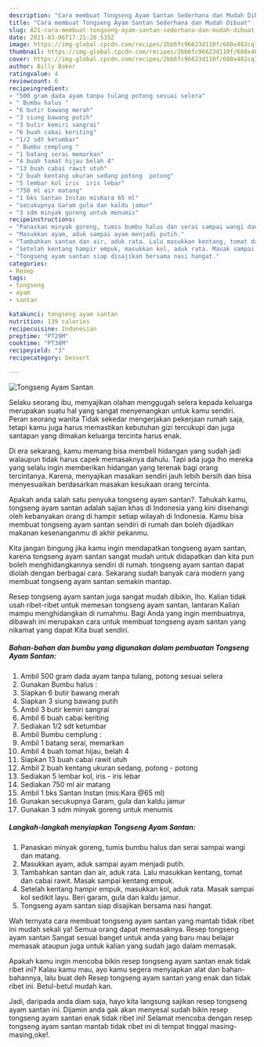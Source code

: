 ```yaml
---
description: "Cara membuat Tongseng Ayam Santan Sederhana dan Mudah Dibuat"
title: "Cara membuat Tongseng Ayam Santan Sederhana dan Mudah Dibuat"
slug: 821-cara-membuat-tongseng-ayam-santan-sederhana-dan-mudah-dibuat
date: 2021-03-06T17:21:20.535Z
image: https://img-global.cpcdn.com/recipes/2bb6fc96623d110f/680x482cq70/tongseng-ayam-santan-foto-resep-utama.jpg
thumbnail: https://img-global.cpcdn.com/recipes/2bb6fc96623d110f/680x482cq70/tongseng-ayam-santan-foto-resep-utama.jpg
cover: https://img-global.cpcdn.com/recipes/2bb6fc96623d110f/680x482cq70/tongseng-ayam-santan-foto-resep-utama.jpg
author: Billy Baker
ratingvalue: 4
reviewcount: 6
recipeingredient:
- "500 gram dada ayam tanpa tulang potong sesuai selera"
- " Bumbu halus "
- "6 butir bawang merah"
- "3 siung bawang putih"
- "3 butir kemiri sangrai"
- "6 buah cabai keriting"
- "1/2 sdt ketumbar"
- " Bumbu cemplung "
- "1 batang serai memarkan"
- "4 buah tomat hijau belah 4"
- "13 buah cabai rawit utuh"
- "2 buah kentang ukuran sedang potong  potong"
- "5 lembar kol iris  iris lebar"
- "750 ml air matang"
- "1 bks Santan Instan misKara 65 ml"
- "secukupnya Garam gula dan kaldu jamur"
- "3 sdm minyak goreng untuk menumis"
recipeinstructions:
- "Panaskan minyak goreng, tumis bumbu halus dan serai sampai wangi dan matang."
- "Masukkan ayam, aduk sampai ayam menjadi putih."
- "Tambahkan santan dan air, aduk rata. Lalu masukkan kentang, tomat dan cabai rawit. Masak sampai kentang empuk."
- "Setelah kentang hampir empuk, masukkan kol, aduk rata. Masak sampai kol sedikit layu. Beri garam, gula dan kaldu jamur."
- "Tongseng ayam santan siap disajikan bersama nasi hangat."
categories:
- Resep
tags:
- tongseng
- ayam
- santan

katakunci: tongseng ayam santan 
nutrition: 139 calories
recipecuisine: Indonesian
preptime: "PT29M"
cooktime: "PT38M"
recipeyield: "3"
recipecategory: Dessert

---
```



![Tongseng Ayam Santan](https://img-global.cpcdn.com/recipes/2bb6fc96623d110f/680x482cq70/tongseng-ayam-santan-foto-resep-utama.jpg)

Selaku seorang ibu, menyajikan olahan menggugah selera kepada keluarga merupakan suatu hal yang sangat menyenangkan untuk kamu sendiri. Peran seorang  wanita Tidak sekedar mengerjakan pekerjaan rumah saja, tetapi kamu juga harus memastikan kebutuhan gizi tercukupi dan juga santapan yang dimakan keluarga tercinta harus enak.

Di era  sekarang, kamu memang bisa membeli hidangan yang sudah jadi walaupun tidak harus capek memasaknya dahulu. Tapi ada juga lho mereka yang selalu ingin memberikan hidangan yang terenak bagi orang tercintanya. Karena, menyajikan masakan sendiri jauh lebih bersih dan bisa menyesuaikan berdasarkan masakan kesukaan orang tercinta. 



Apakah anda salah satu penyuka tongseng ayam santan?. Tahukah kamu, tongseng ayam santan adalah sajian khas di Indonesia yang kini disenangi oleh kebanyakan orang di hampir setiap wilayah di Indonesia. Kamu bisa membuat tongseng ayam santan sendiri di rumah dan boleh dijadikan makanan kesenanganmu di akhir pekanmu.

Kita jangan bingung jika kamu ingin mendapatkan tongseng ayam santan, karena tongseng ayam santan sangat mudah untuk didapatkan dan kita pun boleh menghidangkannya sendiri di rumah. tongseng ayam santan dapat diolah dengan berbagai cara. Sekarang sudah banyak cara modern yang membuat tongseng ayam santan semakin mantap.

Resep tongseng ayam santan juga sangat mudah dibikin, lho. Kalian tidak usah ribet-ribet untuk memesan tongseng ayam santan, lantaran Kalian mampu menghidangkan di rumahmu. Bagi Anda yang ingin membuatnya, dibawah ini merupakan cara untuk membuat tongseng ayam santan yang nikamat yang dapat Kita buat sendiri.

<!--inarticleads1-->

##### Bahan-bahan dan bumbu yang digunakan dalam pembuatan Tongseng Ayam Santan:

1. Ambil 500 gram dada ayam tanpa tulang, potong sesuai selera
1. Gunakan  Bumbu halus :
1. Siapkan 6 butir bawang merah
1. Siapkan 3 siung bawang putih
1. Ambil 3 butir kemiri sangrai
1. Ambil 6 buah cabai keriting
1. Sediakan 1/2 sdt ketumbar
1. Ambil  Bumbu cemplung :
1. Ambil 1 batang serai, memarkan
1. Ambil 4 buah tomat hijau, belah 4
1. Siapkan 13 buah cabai rawit utuh
1. Ambil 2 buah kentang ukuran sedang, potong - potong
1. Sediakan 5 lembar kol, iris - iris lebar
1. Sediakan 750 ml air matang
1. Ambil 1 bks Santan Instan (mis:Kara @65 ml)
1. Gunakan secukupnya Garam, gula dan kaldu jamur
1. Gunakan 3 sdm minyak goreng untuk menumis




<!--inarticleads2-->

##### Langkah-langkah menyiapkan Tongseng Ayam Santan:

1. Panaskan minyak goreng, tumis bumbu halus dan serai sampai wangi dan matang.
1. Masukkan ayam, aduk sampai ayam menjadi putih.
1. Tambahkan santan dan air, aduk rata. Lalu masukkan kentang, tomat dan cabai rawit. Masak sampai kentang empuk.
1. Setelah kentang hampir empuk, masukkan kol, aduk rata. Masak sampai kol sedikit layu. Beri garam, gula dan kaldu jamur.
1. Tongseng ayam santan siap disajikan bersama nasi hangat.




Wah ternyata cara membuat tongseng ayam santan yang mantab tidak ribet ini mudah sekali ya! Semua orang dapat memasaknya. Resep tongseng ayam santan Sangat sesuai banget untuk anda yang baru mau belajar memasak ataupun juga untuk kalian yang sudah jago dalam memasak.

Apakah kamu ingin mencoba bikin resep tongseng ayam santan enak tidak ribet ini? Kalau kamu mau, ayo kamu segera menyiapkan alat dan bahan-bahannya, lalu buat deh Resep tongseng ayam santan yang enak dan tidak ribet ini. Betul-betul mudah kan. 

Jadi, daripada anda diam saja, hayo kita langsung sajikan resep tongseng ayam santan ini. Dijamin anda gak akan menyesal sudah bikin resep tongseng ayam santan enak tidak ribet ini! Selamat mencoba dengan resep tongseng ayam santan mantab tidak ribet ini di tempat tinggal masing-masing,oke!.

